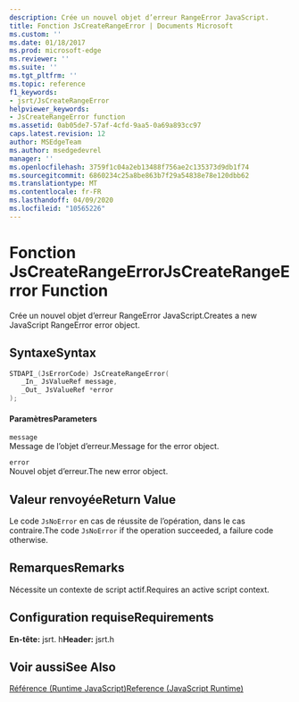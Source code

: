 ```yaml
---
description: Crée un nouvel objet d’erreur RangeError JavaScript.
title: Fonction JsCreateRangeError | Documents Microsoft
ms.custom: ''
ms.date: 01/18/2017
ms.prod: microsoft-edge
ms.reviewer: ''
ms.suite: ''
ms.tgt_pltfrm: ''
ms.topic: reference
f1_keywords:
- jsrt/JsCreateRangeError
helpviewer_keywords:
- JsCreateRangeError function
ms.assetid: 0ab05de7-57af-4cfd-9aa5-0a69a893cc97
caps.latest.revision: 12
author: MSEdgeTeam
ms.author: msedgedevrel
manager: ''
ms.openlocfilehash: 3759f1c04a2eb13488f756ae2c135373d9db1f74
ms.sourcegitcommit: 6860234c25a8be863b7f29a54838e78e120dbb62
ms.translationtype: MT
ms.contentlocale: fr-FR
ms.lasthandoff: 04/09/2020
ms.locfileid: "10565226"
---
```

# <span data-ttu-id="d8be8-103">Fonction JsCreateRangeError</span><span class="sxs-lookup"><span data-stu-id="d8be8-103">JsCreateRangeError Function</span></span>
<span data-ttu-id="d8be8-104">Crée un nouvel objet d’erreur RangeError JavaScript.</span><span class="sxs-lookup"><span data-stu-id="d8be8-104">Creates a new JavaScript RangeError error object.</span></span>
  
## <span data-ttu-id="d8be8-105">Syntaxe</span><span class="sxs-lookup"><span data-stu-id="d8be8-105">Syntax</span></span>  
  
```cpp  
STDAPI_(JsErrorCode) JsCreateRangeError(  
   _In_ JsValueRef message,  
   _Out_ JsValueRef *error  
);  
```  
  
#### <span data-ttu-id="d8be8-106">Paramètres</span><span class="sxs-lookup"><span data-stu-id="d8be8-106">Parameters</span></span>  
 `message`  
 <span data-ttu-id="d8be8-107">Message de l’objet d’erreur.</span><span class="sxs-lookup"><span data-stu-id="d8be8-107">Message for the error object.</span></span>  
  
 `error`  
 <span data-ttu-id="d8be8-108">Nouvel objet d’erreur.</span><span class="sxs-lookup"><span data-stu-id="d8be8-108">The new error object.</span></span>  
  
## <span data-ttu-id="d8be8-109">Valeur renvoyée</span><span class="sxs-lookup"><span data-stu-id="d8be8-109">Return Value</span></span>  
 <span data-ttu-id="d8be8-110">Le code `JsNoError` en cas de réussite de l’opération, dans le cas contraire.</span><span class="sxs-lookup"><span data-stu-id="d8be8-110">The code `JsNoError` if the operation succeeded, a failure code otherwise.</span></span>  
  
## <span data-ttu-id="d8be8-111">Remarques</span><span class="sxs-lookup"><span data-stu-id="d8be8-111">Remarks</span></span>  
 <span data-ttu-id="d8be8-112">Nécessite un contexte de script actif.</span><span class="sxs-lookup"><span data-stu-id="d8be8-112">Requires an active script context.</span></span>  
  
## <span data-ttu-id="d8be8-113">Configuration requise</span><span class="sxs-lookup"><span data-stu-id="d8be8-113">Requirements</span></span>  
 <span data-ttu-id="d8be8-114">**En-tête:** jsrt. h</span><span class="sxs-lookup"><span data-stu-id="d8be8-114">**Header:** jsrt.h</span></span>  
  
## <span data-ttu-id="d8be8-115">Voir aussi</span><span class="sxs-lookup"><span data-stu-id="d8be8-115">See Also</span></span>  
 [<span data-ttu-id="d8be8-116">Référence (Runtime JavaScript)</span><span class="sxs-lookup"><span data-stu-id="d8be8-116">Reference (JavaScript Runtime)</span></span>](../chakra-hosting/reference-javascript-runtime.md)